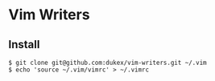 # Vim Writers

## Install

```
$ git clone git@github.com:dukex/vim-writers.git ~/.vim  
$ echo 'source ~/.vim/vimrc' > ~/.vimrc
```

